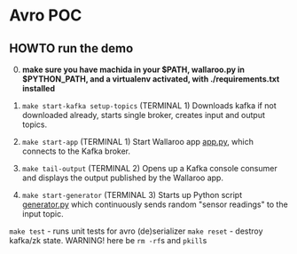 # Avro POC

## HOWTO run the demo

0. **make sure you have machida in your $PATH, wallaroo.py in
   $PYTHON_PATH, and a virtualenv activated,
   with ./requirements.txt installed**

1. `make start-kafka setup-topics` (TERMINAL 1)
   Downloads kafka if not downloaded already,
   starts single broker, creates input and output topics.

2. `make start-app` (TERMINAL 1)
   Start Wallaroo app [app.py](app.py), which connects to the
   Kafka broker.

3. `make tail-output` (TERMINAL 2)
   Opens up a Kafka console consumer and displays the output
   published by the Wallaroo app.

4. `make start-generator` (TERMINAL 3)
   Starts up Python script [generator.py](generator.py) which
   continuously sends random "sensor readings" to the input topic.


`make test` - runs unit tests for avro (de)serializer
`make reset` - destroy kafka/zk state. WARNING! here be `rm -rf`s and `pkill`s


